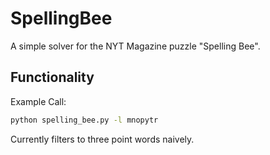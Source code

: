 # SpellingBee
A simple solver for the NYT Magazine puzzle "Spelling Bee".
## Functionality
Example Call:
```bash
python spelling_bee.py -l mnopytr
```
Currently filters to three point words naively.
